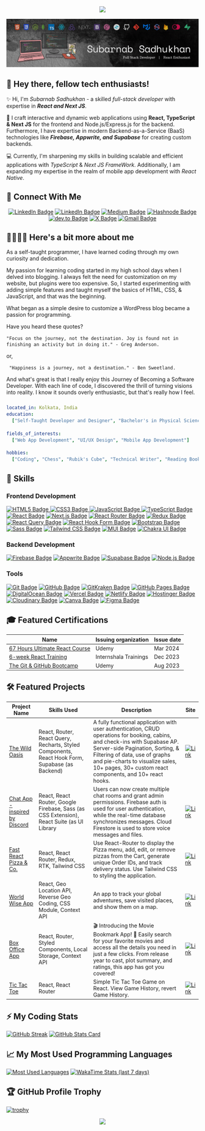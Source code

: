 <div align="center" >
  <img  src="https://capsule-render.vercel.app/api?type=waving&color=gradient&height=100&section=header" />
</div>

[![Header](https://raw.githubusercontent.com/subarnabsadhukhan/assets/main/linkedin_cover.png "Header")](https://subarnabsadhukhan.com/)

## 👋 Hey there, fellow tech enthusiasts!

✨ Hi, I'm _Subarnab Sadhukhan_ - a skilled _full-stack developer_ with expertise in **_React and Next JS_**.

🚀 I craft interactive and dynamic web applications using **React, TypeScript & Next JS** for the frontend and Node.js/Express.js for the backend. Furthermore, I have expertise in modern Backend-as-a-Service (BaaS) technologies like **_Firebase, Appwrite, and Supabase_** for creating custom backends.

💻 Currently, I'm sharpening my skills in building scalable and efficient applications with _TypeScript_ & _Next JS FrameWork_. Additionally, I am expanding my expertise in the realm of mobile app development with _React Native_.

## 💬 Connect With Me

<div align="center">
<!-- My Website -->
<a target="_blank" href="https://subarnabsadhukhan.com/">
   <img src="https://custom-icon-badges.demolab.com/badge/Portfolio-8364cc?logo=coding&logoColor=fff&style=flat" alt="LinkedIn Badge" height="30"></a>
<!-- LinkedIn --> 
<a href="https://www.linkedin.com/in/subarnabsadhukhan/">
  <img src="https://img.shields.io/badge/LinkedIn-0A66C2?logo=linkedin&logoColor=fff&style=flat" alt="LinkedIn Badge" height="30"></a>
<!-- Medium -->
<a href="https://medium.com/@subarnabsadhukhan">
  <img src="https://img.shields.io/badge/Medium-272b33?logo=medium&logoColor=fff&style=flat" alt="Medium Badge" height="30"></a>
<!-- Hashnode -->
<a href="https://subarnab.com/">
  <img src="https://img.shields.io/badge/Hashnode-2962FF?logo=hashnode&logoColor=fff&style=flat" alt="Hashnode Badge" height="30"></a>
<!-- Dev.to -->
<a href="https://dev.to/subarnabsadhukhan">
  <img src="https://img.shields.io/badge/dev.to-272b33?logo=devdotto&logoColor=fff&style=flat" alt="dev.to Badge" height="30"></a>
<!-- Twitter -->
<a href="https://twitter.com/SubarnabS">
  <img src="https://img.shields.io/badge/Twitter-272b33?logo=x&logoColor=fff&style=flat" alt="X Badge" height="30"></a>
<!-- Gmail -->
<a href="mailto:hello@subarnab.in">
  <img src="https://img.shields.io/badge/Gmail-EA4330?logo=gmail&logoColor=fff&style=flat" alt="Gmail Badge" height="30"></a>
</div>

## 🫱🏻‍🫲🏻 Here's a bit more about me

As a self-taught programmer, I have learned coding through my own curiosity and dedication.

My passion for learning coding started in my high school days when I delved into blogging. I always felt the need for customization on my website, but plugins were too expensive. So, I started experimenting with adding simple features and taught myself the basics of HTML, CSS, & JavaScript, and that was the beginning.

What began as a simple desire to customize a WordPress blog became a passion for programming.

Have you heard these quotes?

    "Focus on the journey, not the destination. Joy is found not in finishing an activity but in doing it." - Greg Anderson.

or,

     "Happiness is a journey, not a destination." - Ben Sweetland.

And what's great is that I really enjoy this Journey of Becoming a Software Developer. With each line of code, I discovered the thrill of turning visions into reality. I know it sounds overly enthusiastic, but that's really how I feel.

###

```yaml
located_in: Kolkata, India
education:
  ["Self-Taught Developer and Designer", "Bachelor's in Physical Science"]

fields_of_interests:
  ["Web App Development", "UI/UX Design", "Mobile App Development"]

hobbies:
  ["Coding", "Chess", "Rubik's Cube", "Technical Writer", "Reading Books"]
```

## 🚀 Skills

### Frontend Development

<div>
  <a href="#frontend-development" >
    <img src="https://img.shields.io/badge/HTML5-E34F26?logo=html5&logoColor=fff&style=flat" alt="HTML5 Badge" height="30">
  <a href="#frontend-development" >
    <img src="https://img.shields.io/badge/CSS3-1572B6?logo=css3&logoColor=fff&style=flat" alt="CSS3 Badge" height="30">
  <a href="#frontend-development" >
    <img src="https://img.shields.io/badge/JavaScript-F7DF1E?logo=javascript&logoColor=000&style=flat" alt="JavaScript Badge" height="30">
  <a href="#frontend-development" >
    <img src="https://img.shields.io/badge/TypeScript-3178C6?logo=typescript&logoColor=fff&style=flat" alt="TypeScript Badge" height="30">
  <a href="#frontend-development" >
    <img src="https://img.shields.io/badge/React-61DAFB?logo=react&logoColor=000&style=flat" alt="React Badge" height="30"></a>
  <a href="#frontend-development" >
    <img src="https://img.shields.io/badge/Next.js-000?logo=nextdotjs&logoColor=fff&style=flat" alt="Next.js Badge" height="30"></a>
  <a href="#frontend-development" >
    <img src="https://img.shields.io/badge/React%20Router-CA4245?logo=reactrouter&logoColor=fff&style=flat" alt="React Router Badge" height="30"></a>
  <a href="#frontend-development" >
    <img src="https://img.shields.io/badge/Redux-764ABC?logo=redux&logoColor=fff&style=flat" alt="Redux Badge" height="30"></a>
  <a href="#frontend-development" >
    <img src="https://img.shields.io/badge/React%20Query-FF4154?logo=reactquery&logoColor=fff&style=flat" alt="React Query Badge" height="30"></a>
  <a href="#frontend-development" >
    <img src="https://img.shields.io/badge/React%20Hook%20Form-EC5990?logo=reacthookform&logoColor=fff&style=flat" alt="React Hook Form Badge" height="30"></a>
  <a href="#frontend-development" >
    <img src="https://img.shields.io/badge/Bootstrap-7952B3?logo=bootstrap&logoColor=fff&style=flat" alt="Bootstrap Badge" height="30"></a>
  <a href="#frontend-development" >
    <img src="https://img.shields.io/badge/Sass-C69?logo=sass&logoColor=fff&style=flat" alt="Sass Badge" height="30"></a>
  <a href="#frontend-development" >
    <img src="https://img.shields.io/badge/Tailwind%20CSS-06B6D4?logo=tailwindcss&logoColor=fff&style=flat" alt="Tailwind CSS Badge" height="30"></a>
  <a href="#frontend-development" >
    <img src="https://img.shields.io/badge/MUI-007FFF?logo=mui&logoColor=fff&style=flat" alt="MUI Badge" height="30"></a>
  <a href="#frontend-development" >
    <img src="https://img.shields.io/badge/Chakra%20UI-319795?logo=chakraui&logoColor=fff&style=flat" alt="Chakra UI Badge" height="30"></a>
</div>

### Backend Development

<div>
  <a href="#backend-development">
    <img src="https://img.shields.io/badge/Firebase-FFCA28?logo=firebase&logoColor=000&style=flat" alt="Firebase Badge" height="30"></a>
  <a href="#backend-development">
    <img src="https://img.shields.io/badge/Appwrite-FD366E?logo=appwrite&logoColor=fff&style=flat" alt="Appwrite Badge" height="30"></a>
  <a href="#backend-development">
    <img src="https://img.shields.io/badge/Supabase-3FCF8E?logo=supabase&logoColor=fff&style=flat" alt="Supabase Badge" height="30"></a>
  <a href="#backend-development">
    <img src="https://img.shields.io/badge/Node.js-393?logo=nodedotjs&logoColor=fff&style=flat" alt="Node.js Badge" height="30"></a>
</div>

### Tools

<div>
  <a href="#tools">
    <img src="https://img.shields.io/badge/Git-F05032?logo=git&logoColor=fff&style=flat" alt="Git Badge" height="30"></a>
  <a href="#tools">
    <img src="https://img.shields.io/badge/GitHub-181717?logo=github&logoColor=fff&style=flat" alt="GitHub Badge" height="30"></a>
  <a href="#tools">
    <img src="https://img.shields.io/badge/GitKraken-179287?logo=gitkraken&logoColor=fff&style=flat" alt="GitKraken Badge" height="30"></a>
  <a href="#tools">
    <img src="https://img.shields.io/badge/GitHub%20Pages-222?logo=githubpages&logoColor=fff&style=flat" alt="GitHub Pages Badge" height="30"></a>
  <a href="#tools">
    <img src="https://img.shields.io/badge/DigitalOcean-0080FF?logo=digitalocean&logoColor=fff&style=flat" alt="DigitalOcean Badge" height="30"></a>
  <a href="#tools">
    <img src="https://img.shields.io/badge/Vercel-000?logo=vercel&logoColor=fff&style=flat" alt="Vercel Badge" height="30"></a>
  <a href="#tools">
    <img src="https://img.shields.io/badge/Netlify-00C7B7?logo=netlify&logoColor=fff&style=flat" alt="Netlify Badge" height="30"></a>
  <a href="#tools">
    <img src="https://img.shields.io/badge/Hostinger-673DE6?logo=hostinger&logoColor=fff&style=flat" alt="Hostinger Badge" height="30"></a>
  <a href="#tools">
    <img src="https://img.shields.io/badge/Cloudinary-3448C5?logo=cloudinary&logoColor=fff&style=flat" alt="Cloudinary Badge" height="30"></a>
  <a href="#tools">
    <img src="https://img.shields.io/badge/Canva-00C4CC?logo=canva&logoColor=fff&style=flat" alt="Canva Badge" height="30"></a>
  <a href="#tools">
    <img src="https://img.shields.io/badge/Figma-F24E1E?logo=figma&logoColor=fff&style=flat" alt="Figma Badge" height="30"></a>
</div>

## 🎓 Featured Certifications

| **Name**                                                                                         | **Issuing organization** | **Issue date** |
| ------------------------------------------------------------------------------------------------ | ------------------------ | -------------- |
| [67 Hours Ultimate React Course](https://qr.subarnab.in/ultimate-react-course-certificate-udemy) | Udemy                    | Mar 2024       |
| [6-week React Training](https://qr.subarnab.in/react-certificate-internshala)                    | Internshala Trainings    | Dec 2023       |
| [The Git & GitHub Bootcamp](https://qr.subarnab.in/git-github-certificate-udemy)                 | Udemy                    | Aug 2023       |

## 🛠️ Featured Projects

| **Project Name**                                                                 | **Skills Used**                                                                                 | **Description**                                                                                                                                                                                                                                                                                   | **Site**                                                                                                  |
| -------------------------------------------------------------------------------- | ----------------------------------------------------------------------------------------------- | ------------------------------------------------------------------------------------------------------------------------------------------------------------------------------------------------------------------------------------------------------------------------------------------------- | --------------------------------------------------------------------------------------------------------- |
| [The Wild Oasis](https://qr.subarnab.in/the-wild-oasis-github)                   | React, Router, React Query, Recharts, Styled Components, React Hook Form, Supabase (as Backend) | A fully functional application with user authentication, CRUD operations for booking, cabins, and check-ins with Supabase AP. Server-side Pagination, Sorting, & Filtering of data, use of graphs and pie-charts to visualize sales, 10+ pages, 30+ custom react components, and 10+ react hooks. | [![Link](https://img.shields.io/badge/Link-0a66c2?&style=flat)](https://qr.subarnab.in/the-wild-oasis)    |
| [Chat App - inspired by Discord](https://qr.subarnab.in/chat-app-project-github) | React, React Router, Google Firebase, Sass (as CSS Extension), React Suite (as UI Library       | Users can now create multiple chat rooms and grant admin permissions. Firebase auth is used for user authentication, while the real-time database synchronizes messages. Cloud Firestore is used to store voice messages and files.                                                               | [![Link](https://img.shields.io/badge/Link-0a66c2?&style=flat)](https://qr.subarnab.in/chat-app)          |
| [Fast React Pizza & Co.](https://qr.subarnab.in/fast-react-pizza-github)         | React, React Router, Redux, RTK, Tailwind CSS                                                   | Use React-Router to display the Pizza menu, add, edit, or remove pizzas from the Cart, generate unique Order IDs, and track delivery status. Use Tailwind CSS to styling the application.                                                                                                         | [![Link](https://img.shields.io/badge/Link-0a66c2?&style=flat)]()                                         |
| [World Wise App](https://qr.subarnab.in/worldwise-react-project-github)          | React, Geo Location API, Reverse Geo Coding, CSS Module, Context API                            | An app to track your global adventures, save visited places, and show them on a map.                                                                                                                                                                                                              | [![Link](https://img.shields.io/badge/Link-0a66c2?&style=flat)](https://qr.subarnab.in/worldwise)         |
| [Box Office App](https://qr.subarnab.in/box-office-app-github)                   | React, Router, Styled Components, Local Storage, Context API                                    | 🎬 Introducing the Movie Bookmark App! 📱 Easily search for your favorite movies and access all the details you need in just a few clicks. From release year to cast, plot summary, and ratings, this app has got you covered!                                                                    | [![Link](https://img.shields.io/badge/Link-0a66c2?&style=flat)](https://qr.subarnab.in/box-office)        |
| [Tic Tac Toe](https://qr.subarnab.in/tictactoegame-github)                       | React, React Router                                                                             | Simple Tic Tac Toe Game on React. View Game History, revert Game History.                                                                                                                                                                                                                         | [![Link](https://img.shields.io/badge/Link-0a66c2?&style=flat)](https://qr.subarnab.in/tic-tac-toe-surge) |

<!--- | []() |  |  | [![Link](https://img.shields.io/badge/Link-0a66c2?&style=flat)]() | --->

## ⚡ My Coding Stats

[![GitHub Streak](https://streak-stats.demolab.com?user=subarnabsadhukhan&theme=highcontrast)](#-my-coding-stats)
[![GitHub Stats Card](https://github-readme-stats.vercel.app/api?username=subarnabsadhukhan&show_icons=true&theme=highcontrast&card_width=495)](#-my-coding-stats)

## &#x1f4c8; My Most Used Programming Languages

[![Most Used Languages](https://github-readme-stats.vercel.app/api/top-langs/?username=subarnabsadhukhan&hide=cmake&title_color=ffffff&text_color=c9cacc&icon_color=2bbc8a&bg_color=1d1f21&layout=compact&card_width=495)](#-my-most-used-programming-languages)
[![WakaTime Stats (last 7 days)](https://github-readme-stats.vercel.app/api/wakatime?username=subarnabsadhukhan&title_color=ffffff&text_color=c9cacc&icon_color=2bbc8a&bg_color=1d1f21&langs_count=6&layout=compact)](#-my-most-used-programming-languages)

## 🏆 GitHub Profile Trophy

[![trophy](https://github-profile-trophy.vercel.app/?username=subarnabsadhukhan&theme=onedark&rank=SSS,SS,S,AAA,AA,A,B,C&margin-w=15&margin-h=15)](#-github-profile-trophy)

<div align="center">
  <a href="#">
    <img  src="https://capsule-render.vercel.app/api?type=waving&color=gradient&height=100&section=footer"/></a>
</div>
